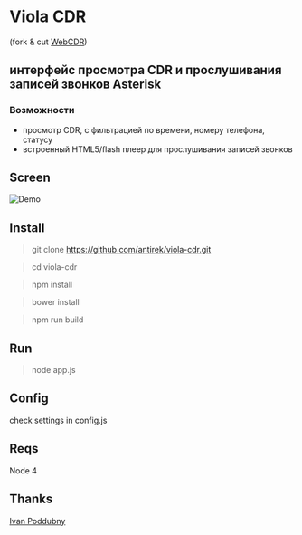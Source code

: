 # Viola CDR 

(fork & cut [WebCDR](https://github.com/ipoddubny/webcdr))

## интерфейс проcмотра CDR и прослушивания записей звонков Asterisk

### Возможности

- просмотр CDR, с фильтрацией по времени, номеру телефона, статусу
- встроенный HTML5/flash плеер для прослушивания записей звонков


## Screen 

![Demo](https://raw.githubusercontent.com/antirek/viola-cdr/master/images/demo.png)

## Install

> git clone https://github.com/antirek/viola-cdr.git

> cd viola-cdr

> npm install

> bower install

> npm run build


## Run

> node app.js


## Config 

check settings in config.js


## Reqs

Node 4

## Thanks 

[Ivan Poddubny](https://github.com/ipoddubny)

